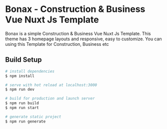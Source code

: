 # Bonax - Construction & Business Vue Nuxt Js Template

Bonax is a simple Construction & Business Vue Nuxt Js Template. This theme has 3 homepage layouts and responsive, easy to customize. You can using this Template for Construction, Business etc

## Build Setup

```bash
# install dependencies
$ npm install

# serve with hot reload at localhost:3000
$ npm run dev

# build for production and launch server
$ npm run build
$ npm run start

# generate static project
$ npm run generate
```
